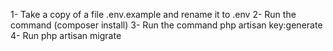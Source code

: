 <!-- To run the project on your host(device), please follow these steps-->
1- Take a copy of a file .env.example and rename it to .env
2- Run the command (composer install)
3- Run the command php artisan key:generate
4- Run php artisan migrate
<!-- thanks -->
